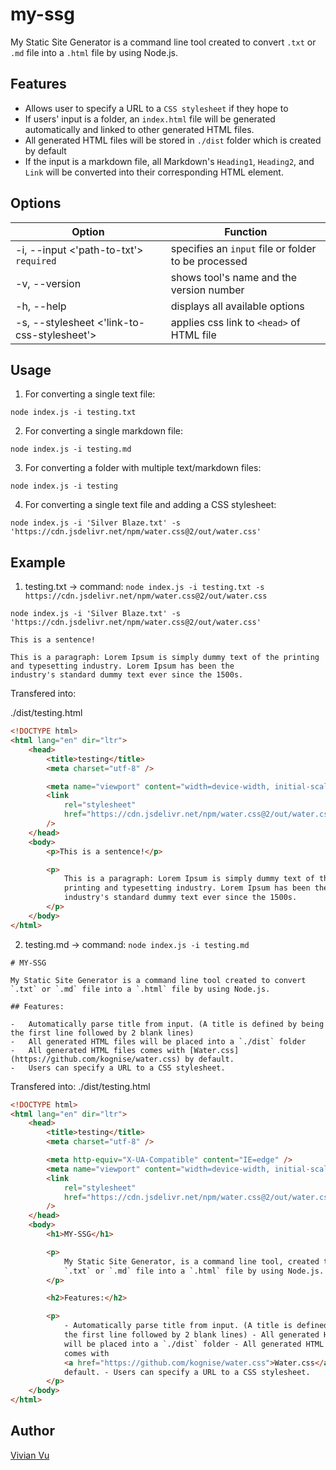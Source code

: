 # my-ssg

My Static Site Generator is a command line tool created to convert `.txt` or `.md` file into a `.html` file by using Node.js.

## Features

-   Allows user to specify a URL to a `CSS stylesheet` if they hope to
-   If users' input is a folder, an `index.html` file will be generated automatically and linked to other generated HTML files.
-   All generated HTML files will be stored in `./dist` folder which is created by default
-   If the input is a markdown file, all Markdown's `Heading1`, `Heading2`, and `Link` will be converted into their corresponding HTML element.

## Options

| Option                                      | Function                                            |
| ------------------------------------------- | --------------------------------------------------- |
| -i, --input <'path-to-txt'> `required`      | specifies an `input` file or folder to be processed |
| -v, --version                               | shows tool's name and the version number            |
| -h, --help                                  | displays all available options                      |
| -s, --stylesheet <'link-to-css-stylesheet'> | applies css link to `<head>` of HTML file           |

## Usage

1. For converting a single text file:

```
node index.js -i testing.txt
```

2. For converting a single markdown file:

```
node index.js -i testing.md
```

3. For converting a folder with multiple text/markdown files:

```
node index.js -i testing
```

4. For converting a single text file and adding a CSS stylesheet:

```
node index.js -i 'Silver Blaze.txt' -s 'https://cdn.jsdelivr.net/npm/water.css@2/out/water.css'

```

## Example

1. testing.txt -> command: `node index.js -i testing.txt -s https://cdn.jsdelivr.net/npm/water.css@2/out/water.css`

```
node index.js -i 'Silver Blaze.txt' -s 'https://cdn.jsdelivr.net/npm/water.css@2/out/water.css'
```

```
This is a sentence!

This is a paragraph: Lorem Ipsum is simply dummy text of the printing and typesetting industry. Lorem Ipsum has been the
industry's standard dummy text ever since the 1500s.
```

Transfered into:

./dist/testing.html

```html
<!DOCTYPE html>
<html lang="en" dir="ltr">
    <head>
        <title>testing</title>
        <meta charset="utf-8" />

        <meta name="viewport" content="width=device-width, initial-scale=1" />
        <link
            rel="stylesheet"
            href="https://cdn.jsdelivr.net/npm/water.css@2/out/water.css"
        />
    </head>
    <body>
        <p>This is a sentence!</p>

        <p>
            This is a paragraph: Lorem Ipsum is simply dummy text of the
            printing and typesetting industry. Lorem Ipsum has been the
            industry's standard dummy text ever since the 1500s.
        </p>
    </body>
</html>
```

2. testing.md -> command: `node index.js -i testing.md`

```
# MY-SSG

My Static Site Generator is a command line tool created to convert `.txt` or `.md` file into a `.html` file by using Node.js.

## Features:

-   Automatically parse title from input. (A title is defined by being the first line followed by 2 blank lines)
-   All generated HTML files will be placed into a `./dist` folder
-   All generated HTML files comes with [Water.css](https://github.com/kognise/water.css) by default.
-   Users can specify a URL to a CSS stylesheet.
```

Transfered into:
./dist/testing.html

```html
<!DOCTYPE html>
<html lang="en" dir="ltr">
    <head>
        <title>testing</title>
        <meta charset="utf-8" />

        <meta http-equiv="X-UA-Compatible" content="IE=edge" />
        <meta name="viewport" content="width=device-width, initial-scale=1.0" />
        <link
            rel="stylesheet"
            href="https://cdn.jsdelivr.net/npm/water.css@2/out/water.css"
        />
    </head>
    <body>
        <h1>MY-SSG</h1>

        <p>
            My Static Site Generator, is a command line tool, created to convert
            `.txt` or `.md` file into a `.html` file by using Node.js.
        </p>

        <h2>Features:</h2>

        <p>
            - Automatically parse title from input. (A title is defined by being
            the first line followed by 2 blank lines) - All generated HTML files
            will be placed into a `./dist` folder - All generated HTML files
            comes with
            <a href="https://github.com/kognise/water.css">Water.css</a> by
            default. - Users can specify a URL to a CSS stylesheet.
        </p>
    </body>
</html>
```

## Author

[Vivian Vu](https://dev.to/vivianvu)
